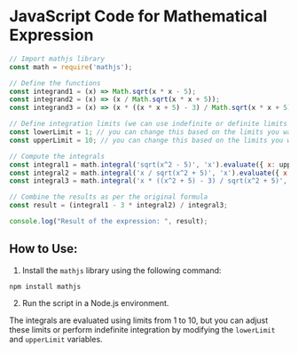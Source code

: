


# JavaScript Code for Mathematical Expression


```javascript
// Import mathjs library
const math = require('mathjs');

// Define the functions
const integrand1 = (x) => Math.sqrt(x * x - 5);
const integrand2 = (x) => (x / Math.sqrt(x * x + 5));
const integrand3 = (x) => (x * ((x * x + 5) - 3) / Math.sqrt(x * x + 5));

// Define integration limits (we can use indefinite or definite limits here)
const lowerLimit = 1; // you can change this based on the limits you want
const upperLimit = 10; // you can change this based on the limits you want

// Compute the integrals
const integral1 = math.integral('sqrt(x^2 - 5)', 'x').evaluate({ x: upperLimit }) - math.integral('sqrt(x^2 - 5)', 'x').evaluate({ x: lowerLimit });
const integral2 = math.integral('x / sqrt(x^2 + 5)', 'x').evaluate({ x: upperLimit }) - math.integral('x / sqrt(x^2 + 5)', 'x').evaluate({ x: lowerLimit });
const integral3 = math.integral('x * ((x^2 + 5) - 3) / sqrt(x^2 + 5)', 'x').evaluate({ x: upperLimit }) - math.integral('x * ((x^2 + 5) - 3) / sqrt(x^2 + 5)', 'x').evaluate({ x: lowerLimit });

// Combine the results as per the original formula
const result = (integral1 - 3 * integral2) / integral3;

console.log("Result of the expression: ", result);
```

## How to Use:

1. Install the `mathjs` library using the following command:

```
npm install mathjs
```

2. Run the script in a Node.js environment.

The integrals are evaluated using limits from 1 to 10, but you can adjust these limits or perform indefinite integration by modifying the `lowerLimit` and `upperLimit` variables.
